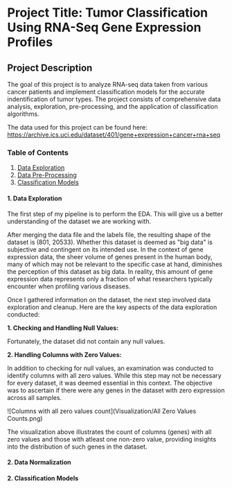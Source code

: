 # Project Title: Tumor Classification Using RNA-Seq Gene Expression Profiles

## Project Description
The goal of this project is to analyze RNA-seq data taken from various cancer patients and implement classification models for the accurate indentification of tumor types. The project consists of comprehensive data analysis, exploration, pre-processing, and the application of classification algorithms. 

The data used for this project can be found here: https://archive.ics.uci.edu/dataset/401/gene+expression+cancer+rna+seq

### **Table of Contents**
  1. [Data Exploration](#data_exploration)
  2. [Data Pre-Processing](#data_preprocessing)
  3. [Classification Models](#classification_models)

<a name="data_exploration"></a>
#### 1. Data Exploration

The first step of my pipeline is to perform the EDA. This will give us a better understanding of the dataset we are working with. 

After merging the data file and the labels file, the resulting shape of the dataset is (801, 20533). Whether this dataset is deemed as "big data" is subjective and contingent on its intended use. In the context of gene expression data, the sheer volume of genes present in the human body, many of which may not be relevant to the specific case at hand, diminishes the perception of this dataset as big data. In reality, this amount of gene expression data represents only a fraction of what researchers typically encounter when profiling various diseases.

Once I gathered information on the dataset, the next step involved data exploration and cleanup. Here are the key aspects of the data exploration conducted:

**1. Checking and Handling Null Values:**

Fortunately, the dataset did not contain any null values.

**2. Handling Columns with Zero Values:**

In addition to checking for null values, an examination was conducted to identify columns with all zero values. While this step may not be necessary for every dataset, it was deemed essential in this context. The objective was to ascertain if there were any genes in the dataset with zero expression across all samples.

![Columns with all zero values count](Visualization/All Zero Values Counts.png)

The visualization above illustrates the count of columns (genes) with all zero values and those with atleast one non-zero value, providing insights into the distribution of such genes in the dataset.

<a name="data_preprocessing"></a>
#### 2. Data Normalization 

  

<a name="classification_models"></a>
#### 2. Classification Models